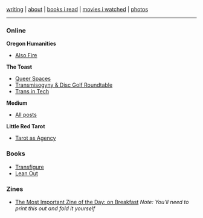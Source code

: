 [writing](index.md) | [about](about.md) | [books i read](books.md) | [movies i watched](movies.md) | [photos](http://vsco.co/brookshelley/images/1)

---
### Online
**Oregon Humanities**
- [Also Fire](http://oregonhumanities.org/rll/beyond-the-margins/also-fire/)

**The Toast**
- [Queer Spaces](http://the-toast.net/2016/04/18/everyone-but-cis-men-creating-better-safe-spaces-for-lgbt-people/)
- [Transmisogyny & Disc Golf Roundtable](http://the-toast.net/2016/01/12/transmisogyny-and-disc-golfing-round-table-a-chat-with-mey-rude-brook-shelley-frances-lee-and-gabby-bellot/)
- [Trans in Tech](http://the-toast.net/2014/02/07/trans-tech-industry/)

**Medium**
- [All posts](https://medium.com/@brookshelley/)

**Little Red Tarot**
- [Tarot as Agency](http://littleredtarot.com/tarot-as-agency-how-reading-tarot-is-a-radical-break-with-my-past/)

### Books
- [Transfigure](http://transfigureproject.com/brook-shelley/)
- [Lean Out](http://www.orbooks.com/catalog/lean-out/)

### Zines
- [The Most Important Zine of the Day: on Breakfast](https://www.dropbox.com/s/voh2uoxdcizl86a/BreakfastZine-3.pdf?dl=0) _Note: You'll need to print this out and fold it yourself_
